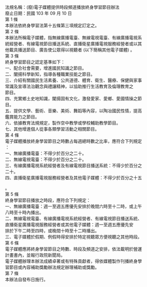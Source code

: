 法規名稱：(廢)電子媒體提供時段頻道播放終身學習節目辦法  
廢止日期：民國 103 年 09 月 10 日  
第 1 條  
本辦法依終身學習法第十五條第三項規定訂定之。  
第 2 條  
本辦法所稱電子媒體，指無線廣播電臺、無線電視電臺、有線廣播電視系  
統經營者、有線電視節目播送系統、直播衛星廣播電視服務經營者或以其  
他載具播送節目、廣告使公眾得以視聽者 (以下簡稱其他電子媒體) 。  
第 3 條  
終身學習節目之認定基準如下：  
一、配合社會需要，增進國民知識之節目。  
二、闡揚科學新知，指導各種職業技能之節目。  
三、介紹有關國民生活素養、公共道德、體育、衛生、醫療、保健與家事  
常識及宣導法治觀念與禮讓精神，以協助推行生活教育及倫理教育之  
節目。  
四、充實鄉土史地知識，闡揚固有文化，激發愛家、愛鄉、愛國情操之節  
目。  
五、提供文學、藝術、音樂、美術、舞蹈等內容，以陶冶國民性情，提高  
鑑賞能力之節目。  
六、依據教育法規規定，製作空中教學或學校輔助教學節目。  
七、其他增進個人從事各類學習活動之相關節目。  
第 4 條  
電子媒體播放終身學習節目之時數占每週總時數之比率，應符合下列規定  
：  
一、無線廣播電臺：不得少於百分之二十。  
二、無線電視電臺：不得少於百分之二十。  
三、有線廣播電視系統經營者及有線電視節目播送系統：不得少於百分之  
二十。  
四、直播衛星廣播電視服務經營者及其他電子媒體：不得少於百分之十五  


。  
第 5 條  
終身學習節目播放之時段，應符合下列規定：  
一、無線廣播電臺：週一至週五應優先安排於晚間六時至十二時，或上午  
八時至十時內播出。  
二、無線電視電臺、有線廣播電視系統經營者、有線電視節目播送系統、  
直播衛星廣播電視服務經營者或其他電子媒體：週一至週五應優先安  
排於下午二時至四時，或晚間十時至十二時播出。  
三、電子媒體於假期、例假時得安排於特定視聽眾方便視聽之其他時段。  
第 6 條  
電子媒體應將終身學習節目之時數、時段及頻道之安排，依法載明於營運  
計畫書內，並報行政院新聞局。  
電子媒體辦理本辦法成績卓著或有特殊貢獻者，得依媒體製作刊播終身學  
習節目或內容補助獎勵辦法規定辦理補助或獎勵。  
第 7 條  
本辦法自發布日施行。  



